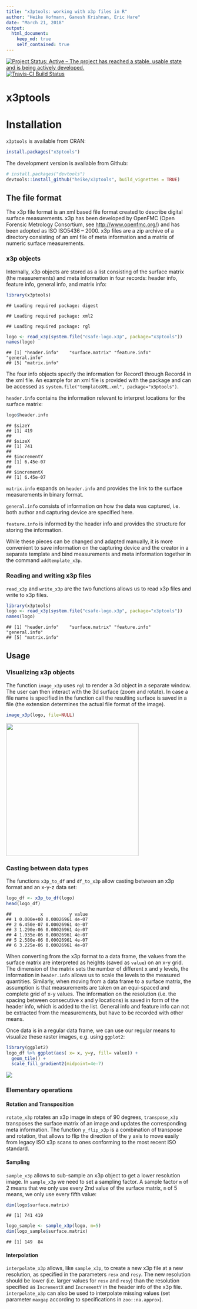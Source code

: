 ```yaml
---
title: "x3ptools: working with x3p files in R"
author: "Heike Hofmann, Ganesh Krishnan, Eric Hare"
date: "March 21, 2018"
output: 
  html_document:
    keep_md: true
    self_contained: true
---
```


<!--[![CRAN_Status_Badge](http://www.r-pkg.org/badges/version/x3ptools)](https://cran.r-project.org/package=x3ptools)-->
<!--[![packageversion](https://img.shields.io/badge/Package%20version-0.0.1-orange.svg?style=flat-square)](commits/master)-->
[![Project Status: Active – The project has reached a stable, usable state and is being actively developed.](http://www.repostatus.org/badges/latest/active.svg)](http://www.repostatus.org/#active)
[![Travis-CI Build Status](https://travis-ci.org/heike/x3ptools.svg?branch=master)](https://travis-ci.org/heike/x3ptools)
<!--[![Last-changedate](https://img.shields.io/badge/last%20change-2018--03--21-yellowgreen.svg)](/commits/master)-->




# x3ptools



# Installation

`x3ptools` is  available from CRAN:



```r
install.packages("x3ptools")
```

The development version is available from Github:


```r
# install.packages("devtools")
devtools::install_github("heike/x3ptools", build_vignettes = TRUE)
```


## The file format 

The x3p file format is an xml based file format created to describe digital surface measurements.  x3p has been developed by OpenFMC (Open Forensic Metrology Consortium, see http://www.openfmc.org/) and has been adopted as ISO ISO5436 – 2000.
x3p files are a zip archive of a directory consisting of an xml file of meta information and a matrix of numeric surface measurements. 

### x3p objects

Internally, x3p objects are stored as a list consisting of the surface matrix (the measurements) and meta information in four records: header info, feature info, general info, and matrix info:


```r
library(x3ptools)
```

```
## Loading required package: digest
```

```
## Loading required package: xml2
```

```
## Loading required package: rgl
```

```r
logo <- read_x3p(system.file("csafe-logo.x3p", package="x3ptools"))
names(logo)
```

```
## [1] "header.info"    "surface.matrix" "feature.info"   "general.info"  
## [5] "matrix.info"
```

The four info objects specify the information for Record1 through Record4 in the xml file. An example for an xml file is provided with the package and can be accessed as 
`system.file("templateXML.xml", package="x3ptools")`. 

`header.info`  contains the information relevant to interpret locations for the surface matrix:


```r
logo$header.info
```

```
## $sizeY
## [1] 419
## 
## $sizeX
## [1] 741
## 
## $incrementY
## [1] 6.45e-07
## 
## $incrementX
## [1] 6.45e-07
```
`matrix.info` expands on `header.info` and provides the link to the surface measurements in binary format.

`general.info` consists of information on how the data was captured, i.e. both author and capturing device are specified here.

`feature.info` is informed by the header info and provides the structure for storing the information.

While these pieces can be changed and adapted manually, it is more convenient to save information on the capturing device and the creator in a separate template and bind measurements and meta information together in the command `addtemplate_x3p`.


### Reading and writing x3p files

`read_x3p` and `write_x3p` are the two functions allows us to read x3p files and write to x3p files.

```r
library(x3ptools)
logo <- read_x3p(system.file("csafe-logo.x3p", package="x3ptools"))
names(logo)
```

```
## [1] "header.info"    "surface.matrix" "feature.info"   "general.info"  
## [5] "matrix.info"
```


## Usage

### Visualizing x3p objects

The function `image_x3p` uses `rgl` to render a 3d object in a separate window. The user can then interact with the 3d surface (zoom and rotate). In case a file name is specified in the function call the resulting surface is saved in a file (the extension determines the actual file format of the image).


```r
image_x3p(logo, file=NULL)
```

<img src="man/figures/logo-rgl.png" width="360" />

### Casting between data types

The functions `x3p_to_df` and `df_to_x3p` allow casting between an x3p format and an x-y-z data set:

```r
logo_df <- x3p_to_df(logo)
head(logo_df)
```

```
##           x          y value
## 1 0.000e+00 0.00026961 4e-07
## 2 6.450e-07 0.00026961 4e-07
## 3 1.290e-06 0.00026961 4e-07
## 4 1.935e-06 0.00026961 4e-07
## 5 2.580e-06 0.00026961 4e-07
## 6 3.225e-06 0.00026961 4e-07
```
When converting from the x3p format to a data frame, the values from the surface matrix are interpreted as heights (saved as `value`) on an x-y grid. The dimension of the matrix sets the number of different x and y levels,  the information in `header.info` allows us to scale the levels to the measured quantities. 
Similarly, when moving from a data frame to a surface matrix, the assumption is that measurements are taken on an equi-spaced and complete grid of x-y values. The information on the  resolution (i.e. the spacing between consecutive x and y locations) is saved in form of the header info, which is added to the list. 
General info and feature info can not be extracted from the measurements, but have to be recorded with other means.

Once data is in a regular data frame, we can use our regular means to visualize these raster images, e.g. using `ggplot2`:


```r
library(ggplot2)
logo_df %>% ggplot(aes( x= x, y=y, fill= value)) +
  geom_tile() +
  scale_fill_gradient2(midpoint=4e-7)
```

![](man/figures/unnamed-chunk-9-1.png)<!-- -->

### Elementary operations

#### Rotation and Transposition

`rotate_x3p` rotates an x3p image in steps of 90 degrees, `transpose_x3p` transposes the surface matrix of an image and updates the corresponding meta information. The function `y_flip_x3p` is a combination of transpose and rotation, that allows to flip the direction of the y axis to move easily from legacy ISO x3p scans to ones conforming to the most recent ISO standard.

#### Sampling

`sample_x3p` allows to sub-sample an x3p object to get a lower resolution image.
In `sample_x3p` we need to set a sampling factor. A sample factor `m` of 2 means that we only use every 2nd value of the surface matrix, `m` of 5 means, we only use every fifth value:


```r
dim(logo$surface.matrix)
```

```
## [1] 741 419
```

```r
logo_sample <- sample_x3p(logo, m=5)
dim(logo_sample$surface.matrix)
```

```
## [1] 149  84
```

#### Interpolation

`interpolate_x3p` allows, like `sample_x3p`, to create a new x3p file at a new resolution, as specified in the parameters `resx` and `resy`. The new resolution should be lower (i.e. larger values for `resx` and `resy`) than the resolution specified as `IncrementX` and `IncrementY` in the header info of the x3p file. `interpolate_x3p` can also be used to interpolate missing values (set parameter `maxgap` according to specifications in `zoo::na.approx`).
